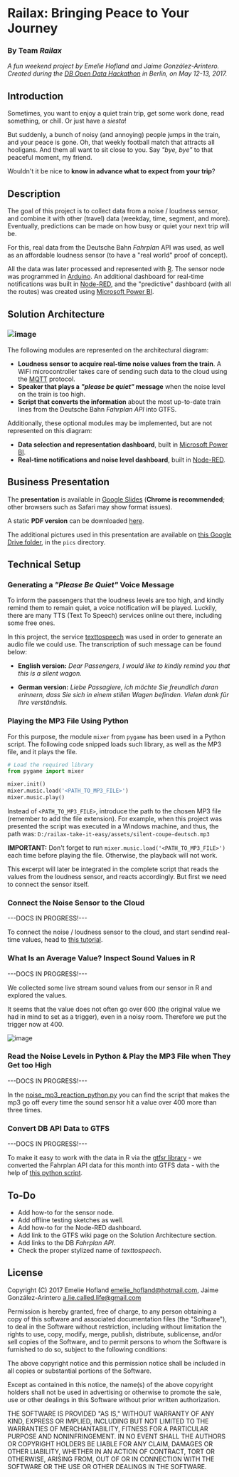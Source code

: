 # Railax: Bringing Peace to Your Journey

### By Team _Railax_

_A fun weekend project by Emelie Hofland and Jaime González-Arintero. Created during the [DB Open Data Hackathon](https://dbmindbox.com/db-opendata-hackathons/hackathons/hackathon-7-db-open-data-meets-jr-east/) in Berlin, on May 12-13, 2017._

## Introduction

Sometimes, you want to enjoy a quiet train trip, get some work done, read something, or chill. Or just have a _siesta_!

But suddenly, a bunch of noisy (and annoying) people jumps in the train, and your peace is gone. Oh, that weekly football match that attracts all hooligans. And them all want to sit close to you. Say _"bye, bye"_ to that peaceful moment, my friend.

Wouldn't it be nice to **know in advance what to expect from your trip**?

## Description

The goal of this project is to collect data from a noise / loudness sensor, and combine it with other (travel) data (weekday, time, segment, and more). Eventually, predictions can be made on how busy or quiet your next trip will be.

For this, real data from the Deutsche Bahn _Fahrplan_ API was used, as well as an affordable loudness sensor (to have a "real world" proof of concept).

All the data was later processed and represented with [R](https://www.r-project.org). The sensor node was programmed in [Arduino](https://en.wikipedia.org/wiki/Arduino). An additional dashboard for real-time notifications was built in [Node-RED](https://nodered.org), and the "predictive" dashboard (with all the routes) was created using [Microsoft Power BI](https://powerbi.microsoft.com/en-us/).

## Solution Architecture

### ![image](./assets/railax-architecture.jpg)

The following modules are represented on the architectural diagram:

* **Loudness sensor to acquire real-time noise values from the train**. A WiFi microcontroller takes care of sending such data to the cloud using the [MQTT](http://mqtt.org/faq) protocol.
* **Speaker that plays a _"please be quiet"_ message** when the noise level on the train is too high.
* **Script that converts the information** about the most up-to-date train lines from the Deutsche Bahn _Fahrplan API_ into GTFS.

Additionally, these optional modules may be implemented, but are not represented on this diagram:

* **Data selection and representation dashboard**, built in [Microsoft Power BI](https://powerbi.microsoft.com/en-us/).
* **Real-time notifications and noise level dashboard**, built in [Node-RED](https://nodered.org).

## Business Presentation

The **presentation** is available in [Google Slides](https://docs.google.com/presentation/d/1oejwr1haGwi5W9faB8-4qU1_rS6nwdFyooUE9Pdaowk/edit?usp=sharing) (**Chrome is recommended**; other browsers such as Safari may show format issues).

A static **PDF version** can be downloaded [here](./assets/railax-biz-slides.pdf).

The additional pictures used in this presentation are available on [this Google Drive folder](https://drive.google.com/open?id=0B8B9qWtOwkjAS01FYlZyU1liUzg), in the `pics` directory.

## Technical Setup

### Generating a _"Please Be Quiet"_ Voice Message

To inform the passengers that the loudness levels are too high, and kindly remind them to remain quiet, a voice notification will be played. Luckily, there are many TTS (Text To Speech) services online out there, including some free ones.

In this project, the service [texttospeech](http://www.fromtexttospeech.com/) was used in order to generate an audio file we could use. The transcription of such message can be found below:

* **English version:** _Dear Passengers, I would like to kindly remind you that this is a silent wagon._

* **German version:** _Liebe Passagiere, ich möchte Sie freundlich daran erinnern, dass Sie sich in einem stillen Wagen befinden. Vielen dank für Ihre verständnis._

### Playing the MP3 File Using Python

For this purpose, the module `mixer` from `pygame` has been used in a Python script. The following code snipped loads such library, as well as the MP3 file, and it plays the file.

```python
# Load the required library
from pygame import mixer

mixer.init()
mixer.music.load('<PATH_TO_MP3_FILE>')
mixer.music.play()
```

Instead of `<PATH_TO_MP3_FILE>`, introduce the path to the chosen MP3 file (remember to add the file extension). For example, when this project was presented the script was executed in a Windows machine, and thus, the path was:   `D:/railax-take-it-easy/assets/silent-coupe-deutsch.mp3`

**IMPORTANT:** Don't forget to run `mixer.music.load('<PATH_TO_MP3_FILE>')` each time before playing the file. Otherwise, the playback will not work.

This excerpt will later be integrated in the complete script that reads the values from the loudness sensor, and reacts accordingly. But first we need to connect the sensor itself.

### Connect the Noise Sensor to the Cloud

---DOCS IN PROGRESS!---

To connect the noise / loudness sensor to the cloud, and start sendind real-time values, head to [this tutorial](./sensor-nodes).

### What Is an Average Value? Inspect Sound Values in R

---DOCS IN PROGRESS!---

We collected some live stream sound values from our sensor in R and explored the values.

It seems that the value does not often go over 600 (the original value we had in mind to set as a trigger), even in a noisy room. Therefore we put the trigger now at 400. 

![image](./assets/plot-sound-values.png)

### Read the Noise Levels in Python & Play the MP3 File when They Get too High

---DOCS IN PROGRESS!---

In the [noise_mp3_reaction_python.py](noise_mp3_reaction_python.py) you can find the script that makes the mp3 go off every time the sound sensor hit a value over 400 more than three times.

### Convert DB API Data to GTFS

---DOCS IN PROGRESS!---

To make it easy to work with the data in R via the [gtfsr library](https://github.com/ropensci/gtfsr) - we converted the Fahrplan API data for this month into GTFS data - with the help of [this python script](https://github.com/patrickbr/db-api-to-gtfs).

## To-Do

* Add how-to for the sensor node.
* Add offline testing sketches as well.
* Add how-to for the Node-RED dashboard.
* Add link to the GTFS wiki page on the Solution Architecture section.
* Add links to the DB _Fahrplan API_.
* Check the proper stylized name of _texttospeech_.

## License

Copyright (C) 2017 Emelie Hofland <emelie_hofland@hotmail.com>, Jaime González-Arintero <a.lie.called.life@gmail.com>

Permission is hereby granted, free of charge, to any person obtaining a copy of this software and associated documentation files (the "Software"), to deal in the Software without restriction, including without limitation the rights to use, copy, modify, merge, publish, distribute, sublicense, and/or sell
copies of the Software, and to permit persons to whom the Software is furnished to do so, subject to the following conditions:

The above copyright notice and this permission notice shall be included in all copies or substantial portions of the Software.

Except as contained in this notice, the name(s) of the above copyright holders shall not be used in advertising or otherwise to promote the sale, use or
other dealings in this Software without prior written authorization.

THE SOFTWARE IS PROVIDED "AS IS," WITHOUT WARRANTY OF ANY KIND, EXPRESS OR IMPLIED, INCLUDING BUT NOT LIMITED TO THE WARRANTIES OF MERCHANTABILITY,
FITNESS FOR A PARTICULAR PURPOSE AND NONINFRINGEMENT.  IN NO EVENT SHALL THE AUTHORS OR COPYRIGHT HOLDERS BE LIABLE FOR ANY CLAIM, DAMAGES OR OTHER
LIABILITY, WHETHER IN AN ACTION OF CONTRACT, TORT OR OTHERWISE, ARISING FROM, OUT OF OR IN CONNECTION WITH THE SOFTWARE OR THE USE OR OTHER DEALINGS IN THE
SOFTWARE.
